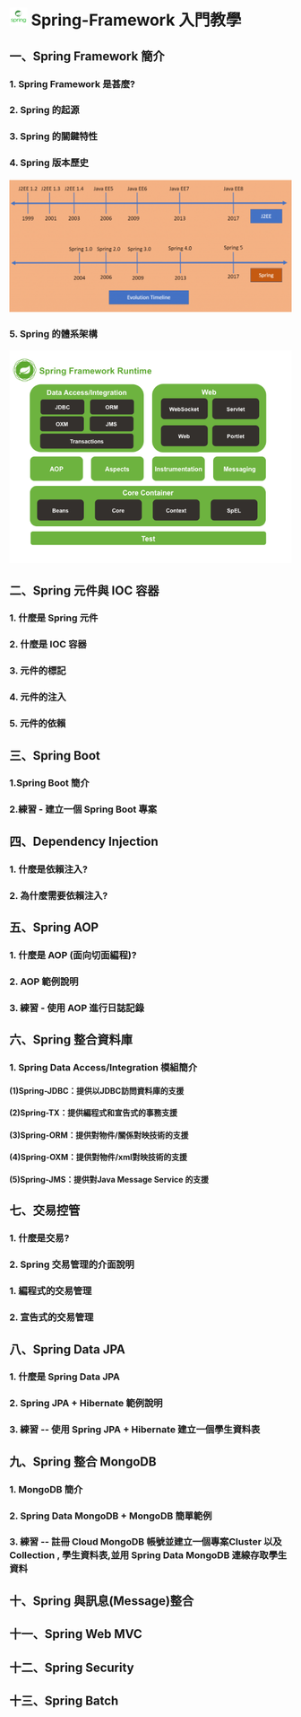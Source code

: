 # <img src="images/spring-logo.png" width="32" height="32"> Spring-Framework 入門教學
## 一、Spring Framework 簡介
### 1. Spring Framework 是甚麼?
### 2. Spring 的起源
### 3. Spring 的關鍵特性
### 4. Spring 版本歷史
#### <img src="images/spring-ejb-timeline.png">
### 5. Spring 的體系架構
#### <img src="images/structure.png">

## 二、Spring 元件與 IOC 容器
### 1. 什麼是 Spring 元件
### 2. 什麼是 IOC 容器
### 3. 元件的標記
### 4. 元件的注入
### 5. 元件的依賴

## 三、Spring Boot
### 1.Spring Boot 簡介
### 2.練習 - 建立一個 Spring Boot 專案

## 四、Dependency Injection
### 1. 什麼是依賴注入?
### 2. 為什麼需要依賴注入?

## 五、Spring AOP
### 1. 什麼是 AOP (面向切面編程)?
### 2. AOP 範例說明
### 3. 練習 - 使用 AOP 進行日誌記錄

## 六、Spring 整合資料庫
### 1. Spring Data Access/Integration 模組簡介
#### (1)Spring-JDBC：提供以JDBC訪問資料庫的支援
#### (2)Spring-TX：提供編程式和宣告式的事務支援
#### (3)Spring-ORM：提供對物件/關係對映技術的支援
#### (4)Spring-OXM：提供對物件/xml對映技術的支援
#### (5)Spring-JMS：提供對Java Message Service 的支援

## 七、交易控管
### 1. 什麼是交易?
### 2. Spring 交易管理的介面說明
### 1. 編程式的交易管理
### 2. 宣告式的交易管理

## 八、Spring Data JPA
### 1. 什麼是 Spring Data JPA
### 2. Spring JPA + Hibernate 範例說明
### 3. 練習 -- 使用 Spring JPA + Hibernate 建立一個學生資料表

## 九、Spring 整合 MongoDB
### 1. MongoDB 簡介
### 2. Spring Data MongoDB + MongoDB 簡單範例
### 3. 練習 -- 註冊 Cloud MongoDB 帳號並建立一個專案Cluster 以及 Collection , 學生資料表,並用 Spring Data MongoDB 連線存取學生資料 

## 十、Spring 與訊息(Message)整合

## 十一、Spring Web MVC

## 十二、Spring Security

## 十三、Spring Batch
